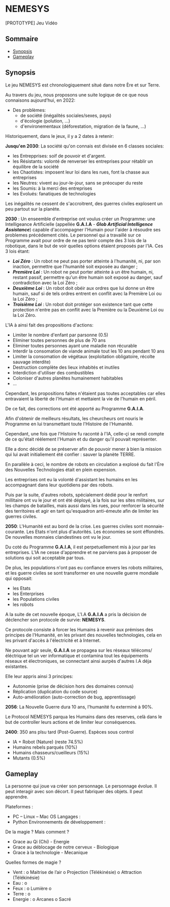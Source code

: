 # NEMESYS

[PROTOTYPE] Jeu Vidéo

## Sommaire
- [Synopsis](.##Synopsis)
- [Gameplay](.##Gameplay)

## Synopsis

Le jeu NEMESYS est chronologiquement situé dans notre Ère et sur Terre. 

Au travers du jeu, nous proposons une suite logique de ce que nous connaisons aujourd'hui, en 2022:
- Des problèmes:
  - de société (inégalités sociales/sexes, pays)
  - d'écologie (polution, ...)
  - d'environementaux (déforestation, migration de la faune, ...)

Historiquement, dans le jeux, il y a 2 dates à retenir:

**Jusqu'en 2030**: La société qu'on connais est divisée en 6 classes sociales:
- les Entrepprises: soif de pouvoir et d'argent. 
- les Résistants: volonté de renverser les entreprises pour rétablir un équilibre de la société
- les Chaotistes: imposent leur loi dans les rues, font la chasse aux entreprises
- les Neutres: vivent au jour-le-jour, sans se préocuper du reste
- les Soumis: à la merci des entreprises
- les Evolués:  fanatiques de technologies

Les inégalités ne cessent de s'accroitrent, des guerres civiles explosent un peu partout sur la planète.


**2030** : Un enseemble d'entreprise ont voulus créer un Programme: une Intelligeance Artificielle (appellée **G.A.I.A** - ***Glob Artificial Intelligence Assistance***) capable d'accompagner l'Humain pour l'aider à résoudre ses problemes précédement cités.
Le personnel qui a travaillé sur ce Programme avait pour ordre de ne pas tenir compte des 3 lois de la robotique, dans le but de voir quelles options étaient proposés par l'IA.
Ces 3 lois étant:
- ***Loi Zéro*** : Un robot ne peut pas porter atteinte à l'humanité, ni, par son inaction, permettre que l'humanité soit exposée au danger ;
- ***Première Loi*** : Un robot ne peut porter atteinte à un être humain, ni, restant passif, permettre qu'un être humain soit exposé au danger, sauf contradiction avec la Loi Zéro ;
- ***Deuxième Loi*** : Un robot doit obéir aux ordres que lui donne un être humain, sauf si de tels ordres entrent en conflit avec la Première Loi ou la Loi Zéro ;
- ***Troisième Loi*** : Un robot doit protéger son existence tant que cette protection n'entre pas en conflit avec la Première ou la Deuxième Loi ou la Loi Zéro.

L'IA à ainsi fait des propositions d'actions:
- Limiter le nombre d'enfant par parsonne (0.5)
- Eliminer toutes personnes de plus de 70 ans
- Eliminer toutes personnes ayant une maladie non récurable
- Interdir la consomation de viande animale tout les 10 ans pendant 10 ans
- Limiter la consomation de végétaux (exploitation obligatoire, récolte sauvage interdite)
- Destruction complète des lieux inhabités et inutiles
- Interdiction d'utiliser des combustibles
- Coloniser d'autres planêtes humainement habitables
- ...

Cependant, les propositions faites n'étaient pas toutes acceptables car elles entravaient la liberté de l'Humain et mettaient la vie de l'humain en péril.

De ce fait, des corrections ont été apporté au Programme **G.A.I.A**. 

Afin d'obtenir de meilleurs résultats, les cheurcheurs ont nouris le Programme en lui transmettant toute l'Histoire de l'Humanité.

Cependant, une fois que l'Histoire fu raconté à l'IA, celle-çi se rendi compte de ce qu'était réèlement l'Humain et du danger qu'il pouvait représenter.

Elle a donc décidé de se préserver afin de pouvoir mener à bien la mission qui lui avait initialiement été confier : sauver la planète TERRE.

En parallèle à ceci, le nombre de robots en circulation a explosé du fait l'Ère des Nouvelles Technologies était en plein expension.

Les entreprises ont eu la volonté d'assistant les humains en les accompagnant dans leur quotidiens par des robots.

Puis par la suite, d'autres robots, spécialement dédié pour le renfort millitaire ont vu le jour et ont été déployé, à la fois sur les sites militaires, sur les champs de batailles, mais aussi dans les rues, pour renforcer la sécurité des territoires et agir en tant qu'esquadron anti-émeute afin de limiter les guerres civiles.

**2050**: 
L'Humanité est au bord de la crise. Les guerres civiles sont monnaie-courante. Les Etats n'ont plus d'autorités.
Les économies se sont éffondrés. De nouvelles monnaies clandestines ont vu le jour.

Du coté du Programme **G.A.I.A**, il est perpetuellement mis à jour par les entreprises. L'IA ne cesse d'apprendre et ne parviens pas à proposer de solutions qui soit acceptable par tous.

De plus, les populations n'ont pas eu confiance envers les robots militaires, et les guerre civiles se sont transformer en une nouvelle guerre mondiale qui opposait:
- les Etats
- les Enterprises
- les Populations civiles
- les robots

A la suite de cet nouvelle époque, L'I.A **G.A.I.A** a pris la décision de déclencher son protocole de survie: **NEMESYS**.

Ce protocole consiste à forcer les Humains à revenir aux prémises des principes de l'Humanité, en les privant des nouvelles technologies, cela en les privant d'accès à l'électricité et à Internet.

Ne pouvant agir seule, **G.A.I.A** se propagea sur les réseaux télécoms/éléctrique tel un ver informatique et contamina tout les équipements réseaux et électroniques, se connectant ainsi aurpès d'autres I.A déja existantes.

Elle leur appris ainsi 3 principes:
-	Autonomie (prise de décision hors des domaines connus)
-	Réplication (duplication du code source)
-	Auto-amélioration (auto-correction de bug, apprentissage)

**2056**: 
La Nouvelle Guerre dura 10 ans, l'humanité fu exterminé à 90%.

Le Protocol NEMESYS parqua les Humains dans des reserves, celà dans le but de controller leurs actions et de limiter leur conséquences.

**2400**: 350 ans plsu tard (Post-Guerre).
Espèces sous control
-	IA + Robot (Nature) (reste 74.5%)
-	Humains rebels parqués (10%)
-	Humains chasseurs/cueilleurs (15%)
-	Mutants (0.5%)




## Gameplay
La personne qui joue va créer son personnage.
Le personnage évolue. Il peut interagir avec son décort. Il peut fabriquer des objets.
Il peut apprendre.



Plateformes :
-	PC – Linux – Mac OS
Langages :
-	Python
Environnements de développement :

De la magie ? Mais comment ?
-	Grace au Qi (Chi) - Energie
-	Grace au déblocage de notre cerveux - Biologique
-	Grace à la technologie - Mecanique

Quelles formes de magie ?
-	Vent :
o	Maitrise de l’air
o	Projection (Télékinésie)
o	Attraction (Télékinésie)
-	Eau :
o	
-	Feux :
o	Lumière
o	
-	Terre :
o	
-	Energie :
o	Arcanes
o	Sacré
